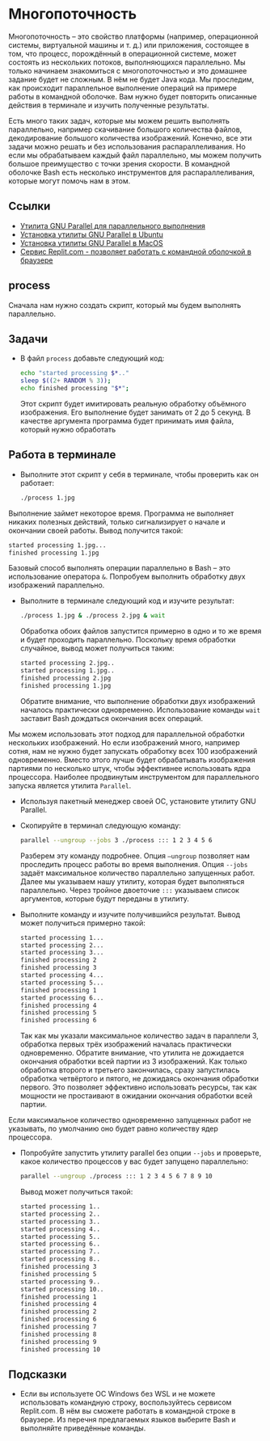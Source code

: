 # Многопоточность

Многопоточность – это свойство платформы (например, операционной системы, виртуальной машины и т. д.) или приложения, состоящее в том, что процесс, порождённый в операционной системе, может состоять из нескольких потоков, выполняющихся параллельно. Мы только начинаем знакомиться с многопоточностью и это домашнее задание будет не сложным. В нём не будет Java кода. Мы проследим, как происходит параллельное выполнение операций на примере работы в командной оболочке. Вам нужно будет повторить описанные действия в терминале и изучить полученные результаты.

Есть много таких задач, которые мы можем решить выполнять параллельно, например скачивание большого количества файлов, декодирование большого количества изображений. Конечно, все эти задачи можно решать и без использования распараллеливания. Но если мы обрабатываем каждый файл параллельно, мы можем получить большое преимущество с точки зрения скорости. В командной оболочке Bash есть несколько инструментов для распараллеливания, которые могут помочь нам в этом.

## Ссылки

* [Утилита GNU Parallel для параллельного выполнения](https://www.gnu.org/software/parallel/parallel_tutorial.html)
* [Установка утилиты GNU Parallel в Ubuntu](https://onstartup.ru/utility/parallel/)
* [Установка утилиты GNU Parallel в MacOS](https://formulae.brew.sh/formula/parallel)
* [Сервис Replit.com - позволяет работать с командной оболочкой в браузере](replit.com/)

## process

Сначала нам нужно создать скрипт, который мы будем выполнять параллельно.

## Задачи

* В файл `process` добавьте следующий код:

  ```bash
  echo "started processing $*.."
  sleep $((2+ RANDOM % 3));
  echo finished processing "$*";
  ```

  Этот скрипт будет имитировать реальную обработку объёмного изображения. Его выполнение будет занимать от 2 до 5 секунд. В качестве аргумента программа будет принимать имя файла, который нужно обработать

## Работа в терминале

* Выполните этот скрипт у себя в терминале, чтобы проверить как он работает:

  ```bash
  ./process 1.jpg
  ```

Выполнение займет некоторое время. Программа не выполняет никаких полезных действий, только сигнализирует о начале и окончании своей работы. Вывод получится такой:

  ```bash
  started processing 1.jpg...
  finished processing 1.jpg
  ```

Базовый способ выполнять операции параллельно в Bash – это использование оператора `&`. Попробуем выполнить обработку двух изображений параллельно.

* Выполните в терминале следующий код и изучите результат:

  ```bash
  ./process 1.jpg & ./process 2.jpg & wait
  ```

  Обработка обоих файлов запустится примерно в одно и то же время и будет проходить параллельно. Поскольку время обработки случайное, вывод может получиться таким:

  ```bash
  started processing 2.jpg..
  started processing 1.jpg..
  finished processing 2.jpg
  finished processing 1.jpg
  ```

  Обратите внимание, что выполнение обработки двух изображений началось практически одновременно. Использование команды `wait` заставит Bash дождаться окончания всех операций.

Мы можем использовать этот подход для параллельной обработки нескольких изображений. Но если изображений много, например сотня, нам не нужно будет запускать обработку всех 100 изображений одновременно. Вместо этого лучше будет обрабатывать изображения партиями по несколько штук, чтобы эффективнее использовать ядра процессора. Наиболее продвинутым инструментом для параллельного запуска является утилита `Parallel`.

* Используя пакетный менеджер своей ОС, установите утилиту GNU Parallel.

* Скопируйте в терминал следующую команду:

  ```bash
  parallel --ungroup --jobs 3 ./process ::: 1 2 3 4 5 6
  ```

  Разберем эту команду подробнее. Опция `–ungroup` позволяет нам проследить процесс работы во время выполнения. Опция `--jobs` задаёт максимальное количество параллельно запущенных работ. Далее мы указываем нашу утилиту, которая будет выполняться параллельно. Через тройное двоеточие `:::` указываем список аргументов, которые будут переданы в утилиту.

* Выполните команду и изучите получившийся результат. Вывод может получиться примерно такой:

  ``` sh
  started processing 1...
  started processing 2...
  started processing 3...
  finished processing 2
  finished processing 3
  started processing 4...
  started processing 5...
  finished processing 1
  started processing 6...
  finished processing 4
  finished processing 5
  finished processing 6
  ```

  Так как мы указали максимальное количество задач в параллели 3, обработка первых трёх изображений началась практически одновременно. Обратите внимание, что утилита не дожидается окончания обработки всей партии из 3 изображений. Как только обработка второго и третьего закончилась, сразу запустилась обработка четвёртого и пятого, не дожидаясь окончания обработки первого. Это позволяет эффективно использовать ресурсы, так как мощности не простаивают в ожидании окончания обработки всей партии.

Если максимальное количество одновременно запущенных работ не указывать, по умолчанию оно будет равно количеству ядер процессора.

* Попробуйте запустить утилиту parallel без опции `--jobs` и проверьте, какое количество процессов у вас будет запущено параллельно:

  ```bash
  parallel --ungroup ./process ::: 1 2 3 4 5 6 7 8 9 10
  ```

  Вывод может получиться такой:

  ```bash
  started processing 1..
  started processing 2..
  started processing 3..
  started processing 4..
  started processing 5..
  started processing 6..
  started processing 7..
  started processing 8..
  finished processing 3
  finished processing 5
  started processing 9..
  started processing 10..
  finished processing 1
  finished processing 4
  finished processing 2
  finished processing 6
  finished processing 7
  finished processing 8
  finished processing 9
  finished processing 10
  ```

## Подсказки

* Если вы используете ОС Windows без WSL и не можете использовать командную строку, воспользуйтесь сервисом Replit.com. В нём вы сможете работать в командной строке в браузере. Из перечня предлагаемых языков выберите Bash и выполняйте приведённые команды.
